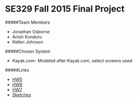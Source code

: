 # SE329 Fall 2015 Final Project

#####Team Members
* Jonathan Osborne
* Anish Kunduru
* Kellen Johnson

#####Chosen System
* Kayak.com- Modeled after Kayak.com, select screens used

#####Links
* [HW5](https://github.com/SE329F15/Final-Project/tree/master/HW5)
* [HW6](https://github.com/SE329F15/Final-Project/tree/master/HW6)
* [HW7](https://github.com/SE329F15/Final-Project/tree/master/HW7)
* [Sketches](https://github.com/SE329F15/Final-Project/tree/master/project/Screen%20sketches)



